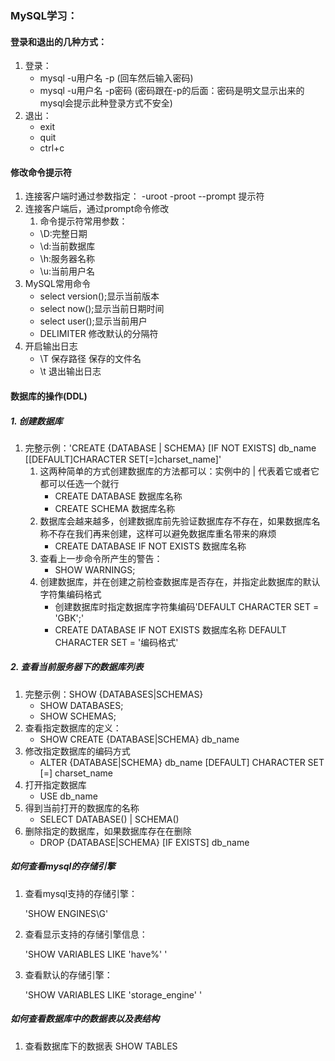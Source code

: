 ### MySQL学习：

#### 登录和退出的几种方式：

1. 登录：
    * mysql -u用户名 -p     (回车然后输入密码)
    * mysql -u用户名 -p密码 (密码跟在-p的后面：密码是明文显示出来的mysql会提示此种登录方式不安全)
2. 退出：
    * exit
    * quit
    * ctrl+c
#### 修改命令提示符
1. 连接客户端时通过参数指定：
    -uroot -proot --prompt 提示符
2. 连接客户端后，通过prompt命令修改
    1. 命令提示符常用参数：
    * \D:完整日期
    * \d:当前数据库
    * \h:服务器名称
    * \u:当前用户名
3. MySQL常用命令
    * select version();显示当前版本
    * select now();显示当前日期时间
    * select user();显示当前用户
    * DELIMITER 修改默认的分隔符
4. 开启输出日志
    * \T 保存路径 保存的文件名
    * \t 退出输出日志


#### 数据库的操作(DDL)

##### 1. 创建数据库
1. 完整示例：'CREATE {DATABASE | SCHEMA} [IF NOT EXISTS] db_name [[DEFAULT]CHARACTER SET[=]charset_name]'
    1. 这两种简单的方式创建数据库的方法都可以：实例中的 | 代表着它或者它都可以任选一个就行
        * CREATE DATABASE 数据库名称
        * CREATE SCHEMA 数据库名称
    2. 数据库会越来越多，创建数据库前先验证数据库存不存在，如果数据库名称不存在我们再来创建，这样可以避免数据库重名带来的麻烦
        * CREATE DATABASE IF NOT EXISTS 数据库名称
    3. 查看上一步命令所产生的警告：
        * SHOW WARNINGS;
    4. 创建数据库，并在创建之前检查数据库是否存在，并指定此数据库的默认字符集编码格式
        * 创建数据库时指定数据库字符集编码'DEFAULT CHARACTER SET = 'GBK';'
        * CREATE DATABASE IF NOT EXISTS 数据库名称 DEFAULT CHARACTER SET = '编码格式'
##### 2. 查看当前服务器下的数据库列表
1. 完整示例：SHOW {DATABASES|SCHEMAS}
    * SHOW DATABASES;
    * SHOW SCHEMAS;
2. 查看指定数据库的定义：
    * SHOW CREATE {DATABASE|SCHEMA} db_name
3. 修改指定数据库的编码方式
    * ALTER {DATABASE|SCHEMA} db_name [DEFAULT] CHARACTER SET [=] charset_name
4. 打开指定数据库
    * USE db_name
5. 得到当前打开的数据库的名称
    * SELECT DATABASE() | SCHEMA()
6. 删除指定的数据库，如果数据库存在在删除
    * DROP {DATABASE|SCHEMA} [IF EXISTS] db_name

##### 如何查看mysql的存储引擎

1. 查看mysql支持的存储引擎：

    'SHOW ENGINES\G'

2. 查看显示支持的存储引擎信息：

    'SHOW VARIABLES LIKE 'have%' '

3. 查看默认的存储引擎：

    'SHOW VARIABLES LIKE 'storage_engine' '


##### 如何查看数据库中的数据表以及表结构
1. 查看数据库下的数据表
    SHOW TABLES